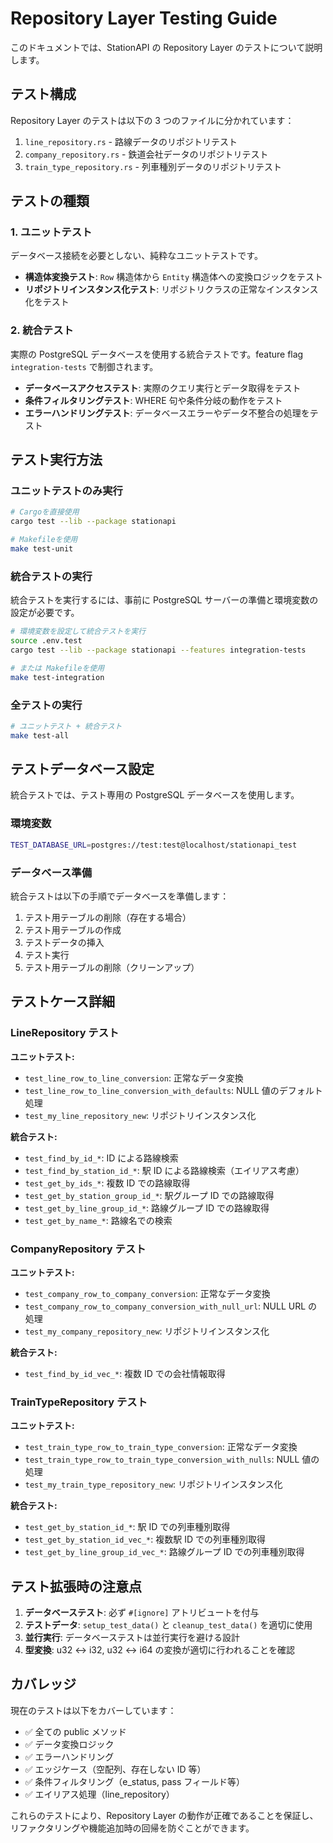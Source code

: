 # Repository Layer Testing Guide

このドキュメントでは、StationAPI の Repository Layer のテストについて説明します。

## テスト構成

Repository Layer のテストは以下の 3 つのファイルに分かれています：

1. `line_repository.rs` - 路線データのリポジトリテスト
2. `company_repository.rs` - 鉄道会社データのリポジトリテスト
3. `train_type_repository.rs` - 列車種別データのリポジトリテスト

## テストの種類

### 1. ユニットテスト

データベース接続を必要としない、純粋なユニットテストです。

- **構造体変換テスト**: `Row` 構造体から `Entity` 構造体への変換ロジックをテスト
- **リポジトリインスタンス化テスト**: リポジトリクラスの正常なインスタンス化をテスト

### 2. 統合テスト

実際の PostgreSQL データベースを使用する統合テストです。feature flag `integration-tests` で制御されます。

- **データベースアクセステスト**: 実際のクエリ実行とデータ取得をテスト
- **条件フィルタリングテスト**: WHERE 句や条件分岐の動作をテスト
- **エラーハンドリングテスト**: データベースエラーやデータ不整合の処理をテスト

## テスト実行方法

### ユニットテストのみ実行

```bash
# Cargoを直接使用
cargo test --lib --package stationapi

# Makefileを使用
make test-unit
```

### 統合テストの実行

統合テストを実行するには、事前に PostgreSQL サーバーの準備と環境変数の設定が必要です。

```bash
# 環境変数を設定して統合テストを実行
source .env.test
cargo test --lib --package stationapi --features integration-tests

# または Makefileを使用
make test-integration
```

### 全テストの実行

```bash
# ユニットテスト + 統合テスト
make test-all
```

## テストデータベース設定

統合テストでは、テスト専用の PostgreSQL データベースを使用します。

### 環境変数

```bash
TEST_DATABASE_URL=postgres://test:test@localhost/stationapi_test
```

### データベース準備

統合テストは以下の手順でデータベースを準備します：

1. テスト用テーブルの削除（存在する場合）
2. テスト用テーブルの作成
3. テストデータの挿入
4. テスト実行
5. テスト用テーブルの削除（クリーンアップ）

## テストケース詳細

### LineRepository テスト

**ユニットテスト:**

- `test_line_row_to_line_conversion`: 正常なデータ変換
- `test_line_row_to_line_conversion_with_defaults`: NULL 値のデフォルト処理
- `test_my_line_repository_new`: リポジトリインスタンス化

**統合テスト:**

- `test_find_by_id_*`: ID による路線検索
- `test_find_by_station_id_*`: 駅 ID による路線検索（エイリアス考慮）
- `test_get_by_ids_*`: 複数 ID での路線取得
- `test_get_by_station_group_id_*`: 駅グループ ID での路線取得
- `test_get_by_line_group_id_*`: 路線グループ ID での路線取得
- `test_get_by_name_*`: 路線名での検索

### CompanyRepository テスト

**ユニットテスト:**

- `test_company_row_to_company_conversion`: 正常なデータ変換
- `test_company_row_to_company_conversion_with_null_url`: NULL URL の処理
- `test_my_company_repository_new`: リポジトリインスタンス化

**統合テスト:**

- `test_find_by_id_vec_*`: 複数 ID での会社情報取得

### TrainTypeRepository テスト

**ユニットテスト:**

- `test_train_type_row_to_train_type_conversion`: 正常なデータ変換
- `test_train_type_row_to_train_type_conversion_with_nulls`: NULL 値の処理
- `test_my_train_type_repository_new`: リポジトリインスタンス化

**統合テスト:**

- `test_get_by_station_id_*`: 駅 ID での列車種別取得
- `test_get_by_station_id_vec_*`: 複数駅 ID での列車種別取得
- `test_get_by_line_group_id_vec_*`: 路線グループ ID での列車種別取得

## テスト拡張時の注意点

1. **データベーステスト**: 必ず `#[ignore]` アトリビュートを付与
2. **テストデータ**: `setup_test_data()` と `cleanup_test_data()` を適切に使用
3. **並行実行**: データベーステストは並行実行を避ける設計
4. **型変換**: u32 ↔ i32, u32 ↔ i64 の変換が適切に行われることを確認

## カバレッジ

現在のテストは以下をカバーしています：

- ✅ 全ての public メソッド
- ✅ データ変換ロジック
- ✅ エラーハンドリング
- ✅ エッジケース（空配列、存在しない ID 等）
- ✅ 条件フィルタリング（e_status, pass フィールド等）
- ✅ エイリアス処理（line_repository）

これらのテストにより、Repository Layer の動作が正確であることを保証し、リファクタリングや機能追加時の回帰を防ぐことができます。

